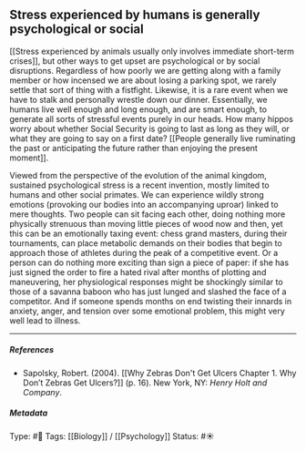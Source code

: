 ## Stress experienced by humans is generally psychological or social # 

[[Stress experienced by animals usually only involves immediate short-term crises]], but other ways to get upset are psychological or by social disruptions. Regardless of how poorly we are getting along with a family member or how incensed we are about losing a parking spot, we rarely settle that sort of thing with a fistfight. Likewise, it is a rare event when we have to stalk and personally wrestle down our dinner. Essentially, we humans live well enough and long enough, and are smart enough, to generate all sorts of stressful events purely in our heads. How many hippos worry about whether Social Security is going to last as long as they will, or what they are going to say on a first date? [[People generally live ruminating the past or anticipating the future rather than enjoying the present moment]]. 

Viewed from the perspective of the evolution of the animal kingdom, sustained psychological stress is a recent invention, mostly limited to humans and other social primates. We can experience wildly strong emotions (provoking our bodies into an accompanying uproar) linked to mere thoughts. Two people can sit facing each other, doing nothing more physically strenuous than moving little pieces of wood now and then, yet this can be an emotionally taxing event: chess grand masters, during their tournaments, can place metabolic demands on their bodies that begin to approach those of athletes during the peak of a competitive event. Or a person can do nothing more exciting than sign a piece of paper: if she has just signed the order to fire a hated rival after months of plotting and maneuvering, her physiological responses might be shockingly similar to those of a savanna baboon who has just lunged and slashed the face of a competitor. And if someone spends months on end twisting their innards in anxiety, anger, and tension over some emotional problem, this might very well lead to illness.

___

##### References

- Sapolsky, Robert. (2004). [[Why Zebras Don't Get Ulcers Chapter 1. Why Don’t Zebras Get Ulcers?]] (p. 16). New York, NY: _Henry Holt and Company_.

##### Metadata

Type: #🔴 
Tags: [[Biology]] / [[Psychology]]
Status: #☀️ 